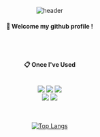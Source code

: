 

<div align="center"> 

![header](https://capsule-render.vercel.app/api?type=cylinder&color=045FB4&height=150&section=header&text=chaeyeon&fontColor=ffffff&fontSize=70&animation=fadeIn&fontAlignY=55&desc=%20&descAlignY=62&descAlign=62)
  
####  :wave: Welcome my github profile !

  
 <br/>
 <br/>
  
####  :clipboard: Once I've Used 
  
 <br/>
<img src="https://img.shields.io/badge/JAVA-007396?style=for-the-badge&logo=Java&logoColor=white">
<img src="https://img.shields.io/badge/github-181717?style=for-the-badge&logo=github&logoColor=white">
<img src="https://img.shields.io/badge/Kotlin-007ACC?style=for-the-badge&logo=Kotlin&logoColor=#7F52FF">
  <br/>
  <img src="https://img.shields.io/badge/Eclipse-2C2255?style=for-the-badge&logo=Eclipse%20IDE&logoColor=white">
  <img src="https://img.shields.io/badge/jetbrains-000000?style=for-the-badge&logo=jetbrains&logoColor=#000000">
   <br/>
   <br/>

  <br/>
  
[![Top Langs](https://github-readme-stats.vercel.app/api/top-langs/?username=dkin12&layout=pie)](https://github.com/anuraghazra/github-readme-stats)
  
